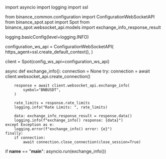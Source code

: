 import asyncio
import logging
import ssl

from binance_common.configuration import ConfigurationWebSocketAPI
from binance_spot.spot import Spot
from binance_spot.websocket_api.models import exchange_info_response_result

logging.basicConfig(level=logging.INFO)

configuration_ws_api = ConfigurationWebSocketAPI(
    https_agent=ssl.create_default_context(),
)

client = Spot(config_ws_api=configuration_ws_api)

async def exchange_info():
    connection = None
    try:
        connection = await client.websocket_api.create_connection()

        response = await client.websocket_api.exchange_info(
            symbol="BNBUSDT",
        )

        rate_limits = response.rate_limits
        logging.info("Rate Limits: ", rate_limits)

        data: exchange_info_response_result = response.data()
        logging.info(f"exchange_info() response: {data}")
    except Exception as e:
        logging.error(f"exchange_info() error: {e}")
    finally:
        if connection:
            await connection.close_connection(close_session=True)

if __name__ == "__main__":
    asyncio.run(exchange_info())
